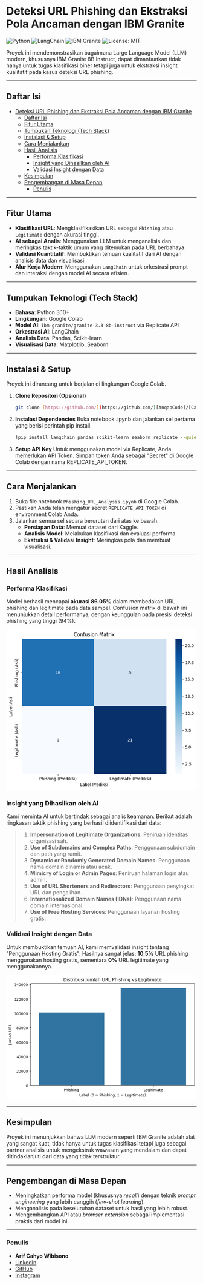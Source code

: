# Deteksi URL Phishing dan Ekstraksi Pola Ancaman dengan IBM Granite

![Python](https://img.shields.io/badge/Python-3.10%2B-blue?style=for-the-badge&logo=python)
![LangChain](https://img.shields.io/badge/LangChain-v0.1-green?style=for-the-badge)
![IBM Granite](https://img.shields.io/badge/IBM-Granite_8B-purple?style=for-the-badge&logo=ibm)
![License: MIT](https://img.shields.io/badge/License-MIT-yellow.svg?style=for-the-badge)

Proyek ini mendemonstrasikan bagaimana Large Language Model (LLM) modern, khususnya IBM Granite 8B Instruct, dapat dimanfaatkan tidak hanya untuk tugas klasifikasi biner tetapi juga untuk ekstraksi insight kualitatif pada kasus deteksi URL phishing.

---

## Daftar Isi

- [Deteksi URL Phishing dan Ekstraksi Pola Ancaman dengan IBM Granite](#deteksi-url-phishing-dan-ekstraksi-pola-ancaman-dengan-ibm-granite)
  - [Daftar Isi](#daftar-isi)
  - [Fitur Utama](#fitur-utama)
  - [Tumpukan Teknologi (Tech Stack)](#tumpukan-teknologi-tech-stack)
  - [Instalasi \& Setup](#instalasi--setup)
  - [Cara Menjalankan](#cara-menjalankan)
  - [Hasil Analisis](#hasil-analisis)
    - [Performa Klasifikasi](#performa-klasifikasi)
    - [Insight yang Dihasilkan oleh AI](#insight-yang-dihasilkan-oleh-ai)
    - [Validasi Insight dengan Data](#validasi-insight-dengan-data)
  - [Kesimpulan](#kesimpulan)
  - [Pengembangan di Masa Depan](#pengembangan-di-masa-depan)
    - [Penulis](#penulis)

---

## Fitur Utama

- **Klasifikasi URL**: Mengklasifikasikan URL sebagai `Phishing` atau `Legitimate` dengan akurasi tinggi.
- **AI sebagai Analis**: Menggunakan LLM untuk menganalisis dan meringkas taktik-taktik umum yang ditemukan pada URL berbahaya.
- **Validasi Kuantitatif**: Membuktikan temuan kualitatif dari AI dengan analisis data dan visualisasi.
- **Alur Kerja Modern**: Menggunakan `LangChain` untuk orkestrasi prompt dan interaksi dengan model AI secara efisien.

---

## Tumpukan Teknologi (Tech Stack)

- **Bahasa**: Python 3.10+
- **Lingkungan**: Google Colab
- **Model AI**: `ibm-granite/granite-3.3-8b-instruct` via Replicate API
- **Orkestrasi AI**: LangChain
- **Analisis Data**: Pandas, Scikit-learn
- **Visualisasi Data**: Matplotlib, Seaborn

---

## Instalasi & Setup

Proyek ini dirancang untuk berjalan di lingkungan Google Colab.

1. **Clone Repositori (Opsional)**

   ```bash
   git clone [https://github.com/](https://github.com/)[AnqapCode]/[Capstone-Example-Arif].git
   ```

2. **Instalasi Dependencies**
   Buka notebook .ipynb dan jalankan sel pertama yang berisi perintah pip install.

   ```bash
   !pip install langchain pandas scikit-learn seaborn replicate --quiet
   ```

3. **Setup API Key**
   Untuk menggunakan model via Replicate, Anda memerlukan API Token. Simpan token Anda sebagai "Secret" di Google Colab dengan nama REPLICATE_API_TOKEN.

---

## Cara Menjalankan

1. Buka file notebook `Phishing_URL_Analysis.ipynb` di Google Colab.
2. Pastikan Anda telah mengatur secret `REPLICATE_API_TOKEN` di environment Colab Anda.
3. Jalankan semua sel secara berurutan dari atas ke bawah.
   - **Persiapan Data**: Memuat dataset dari Kaggle.
   - **Analisis Model**: Melakukan klasifikasi dan evaluasi performa.
   - **Ekstraksi & Validasi Insight**: Meringkas pola dan membuat visualisasi.

---

## Hasil Analisis

### Performa Klasifikasi

Model berhasil mencapai **akurasi 86.05%** dalam membedakan URL phishing dan legitimate pada data sampel. Confusion matrix di bawah ini menunjukkan detail performanya, dengan keunggulan pada presisi deteksi phishing yang tinggi (94%).

![Confusion Matrix](assets/Confusion_Matrix.png)

### Insight yang Dihasilkan oleh AI

Kami meminta AI untuk bertindak sebagai analis keamanan. Berikut adalah ringkasan taktik phishing yang berhasil diidentifikasi dari data:

> 1.  **Impersonation of Legitimate Organizations**: Peniruan identitas organisasi sah.
> 2.  **Use of Subdomains and Complex Paths**: Penggunaan subdomain dan path yang rumit.
> 3.  **Dynamic or Randomly Generated Domain Names**: Penggunaan nama domain dinamis atau acak.
> 4.  **Mimicry of Login or Admin Pages**: Peniruan halaman login atau admin.
> 5.  **Use of URL Shorteners and Redirectors**: Penggunaan penyingkat URL dan pengalihan.
> 6.  **Internationalized Domain Names (IDNs)**: Penggunaan nama domain internasional.
> 7.  **Use of Free Hosting Services**: Penggunaan layanan hosting gratis.

### Validasi Insight dengan Data

Untuk membuktikan temuan AI, kami memvalidasi insight tentang "Penggunaan Hosting Gratis". Hasilnya sangat jelas: **10.5%** URL phishing menggunakan hosting gratis, sementara **0%** URL legitimate yang menggunakannya.

![Validasi Insight Hosting Gratis](assets/bar_chart_insight.png)

---

## Kesimpulan

Proyek ini menunjukkan bahwa LLM modern seperti IBM Granite adalah alat yang sangat kuat, tidak hanya untuk tugas klasifikasi tetapi juga sebagai partner analisis untuk mengekstrak wawasan yang mendalam dan dapat ditindaklanjuti dari data yang tidak terstruktur.

---

## Pengembangan di Masa Depan

- Meningkatkan performa model (khususnya _recall_) dengan teknik _prompt engineering_ yang lebih canggih (_few-shot learning_).
- Menganalisis pada keseluruhan dataset untuk hasil yang lebih robust.
- Mengembangkan API atau _browser extension_ sebagai implementasi praktis dari model ini.

---

### Penulis

- **Arif Cahyo Wibisono**
- [LinkedIn](https://linkedin.com/in/arif-cahyo-wibisono)
- [GitHub](https://github.com/AnqapCode)
- [Instagram](https://www.instagram.com/arichy_w9)

